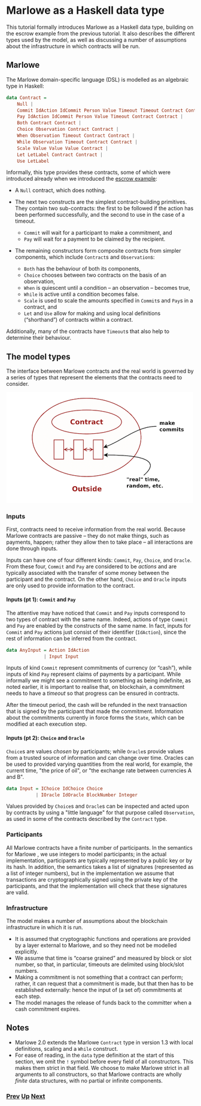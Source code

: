 # Marlowe as a Haskell data type

This tutorial formally introduces Marlowe as a Haskell data type, building on the escrow example from the previous tutorial. It also describes the different types used by the model, as well as discussing a number of assumptions about the infrastructure in which contracts will be run.

## Marlowe

The Marlowe domain-specific language (DSL) is modelled as an algebraic type in Haskell:

```haskell
data Contract =
    Null |
    Commit IdAction IdCommit Person Value Timeout Timeout Contract Contract |
    Pay IdAction IdCommit Person Value Timeout Contract Contract |
    Both Contract Contract |
    Choice Observation Contract Contract |
    When Observation Timeout Contract Contract |
    While Observation Timeout Contract Contract |
    Scale Value Value Value Contract |
    Let LetLabel Contract Contract |
    Use LetLabel
```

Informally, this type provides these contracts, some of which were introduced already when we introduced the [escrow example](./escrow-ex.md):
- A `Null` contract, which does nothing. 
- The next two constructs are the simplest contract-building primitives. They contain two sub-contracts: the first to be followed if the action has been performed successfully, and the second to use in the case of a timeout.
    - `Commit` will wait for a participant to make a commitment, and 
    - `Pay` will wait for a payment to be claimed by the recipient.
 
- The remaining constructors form composite contracts from simpler components, which include `Contract`s and `Observation`s: 
  - `Both` has the behaviour of both its components, 
  - `Choice` chooses between two contracts on the basis of an observation,  
  - `When` is quiescent until a condition – an observation – becomes true,
  - `While` is active until a condition becomes false.
  - `Scale` is used to scale the amounts specified in `Commit`s and `Pay`s in a contract, and
  - `Let` and `Use` allow for making and using local definitions (“shorthand”) of contracts within a contract.

Additionally, many of the contracts have `Timeout`s that also help to determine their behaviour. 


## The model types

The interface between Marlowe contracts and the real world is governed by a series of types that represent the elements that the contracts need to consider.

![Environment](./pix/context.png)

### Inputs

First, contracts need to receive information from the real world. Because Marlowe contracts are passive – they do not make things, such as payments,  happen; rather they allow then to take place –  all interactions are done through inputs.

Inputs can have one of four different kinds: `Commit`, `Pay`, `Choice`, and `Oracle`. From these four, `Commit` and `Pay` are considered to be _actions_ and are typically associated with the transfer of some money between the participant and the contract. On the other hand, `Choice` and `Oracle` inputs are only used to provide information to the contract.

#### Inputs (pt 1): `Commit` and `Pay`

The attentive may have noticed that `Commit` and `Pay` inputs correspond to two types of contract with the same name. Indeed, actions of type `Commit` and `Pay` are enabled by the constructs of the same name. In fact, inputs for `Commit` and `Pay` actions just consist of their identifier (`IdAction`), since the rest of information can be inferred from the contract.

```haskell
data AnyInput = Action IdAction
              | Input Input
```

Inputs of kind `Commit` represent commitments of currency (or “cash”), while inputs of kind `Pay` represent claims of payments by a participant. While informally we might see a commitment to something as being indefinite, as noted earlier, it is important to realise that, on blockchain, a commitment needs to have a _timeout_ so that progress can be ensured in contracts. 

After the timeout period, the cash will be refunded in the next transaction that is signed by the participant that made the commitment. Information about the commitments currently in force forms the `State`, which can be modified at each execution step.

#### Inputs (pt 2): `Choice` and `Oracle`

 `Choice`s are values _chosen_ by participants; while `Oracle`s provide values from a trusted source of information and can change over time. Oracles can be used to provided varying quantities from the real world, for example, the current time, "the price of oil", or "the exchange rate between currencies A and B".

```haskell
data Input = IChoice IdChoice Choice
           | IOracle IdOracle BlockNumber Integer
```

Values provided by `Choice`s and `Oracle`s can be inspected and acted upon by contracts by using a "little language" for that purpose called `Observation`, as used in some of the contracts described by the `Contract` type.

### Participants

All Marlowe contracts have a finite number of participants. In the semantics for Marlowe , we use integers to model participants; in the actual implementation, participants are typically represented by a public key or by its hash. In addition, the semantics takes a list of signatures (represented as a list of integer numbers), but in the implementation we assume that transactions are cryptographically signed using the private key of the participants, and that the implementation will check that these signatures are valid.

### Infrastructure 

The model makes a number of assumptions about the blockchain infrastructure in which it is run.

- It is assumed that cryptographic functions and operations are provided by a layer external to Marlowe, and so they need not be modelled explicitly.
- We assume that time is “coarse grained” and measured by block or slot number, so that, in particular, timeouts are delimited using block/slot numbers.
- Making a commitment is not something that a contract can perform; rather, it can request that a commitment is made, but that then has to be established externally: hence the input of (a set of) commitments at each step.
- The model manages the release of funds back to the committer when a cash commitment expires.

## Notes

- Marlowe 2.0 extends the Marlowe `Contract` type in version 1.3 with local definitions, scaling and a `While` construct.
- For ease of reading, in the `data` type definition at the start of this section, we omit the `!` symbol before every field of all constructors. This makes them  strict in that field. We choose to make Marlowe strict in all arguments to all constructors, so that Marlowe contracts are wholly _finite_ data structures, with no partial or infinite components.

### [Prev](./escrow-ex.md) [Up](./README.md) [Next](./marlowe-semantics.md)
